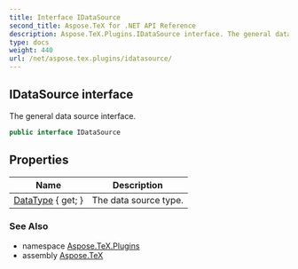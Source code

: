 ```yaml
---
title: Interface IDataSource
second_title: Aspose.TeX for .NET API Reference
description: Aspose.TeX.Plugins.IDataSource interface. The general data source interface
type: docs
weight: 440
url: /net/aspose.tex.plugins/idatasource/
---
```

## IDataSource interface

The general data source interface.

```csharp
public interface IDataSource
```

## Properties

| Name | Description |
| --- | --- |
| [DataType](../../aspose.tex.plugins/idatasource/datatype/) { get; } | The data source type. |

### See Also

* namespace [Aspose.TeX.Plugins](../../aspose.tex.plugins/)
* assembly [Aspose.TeX](../../)


